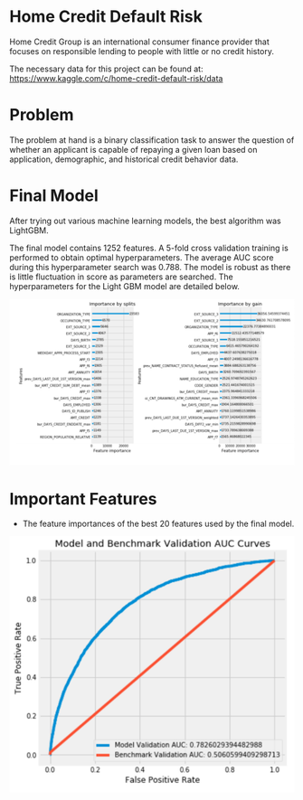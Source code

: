 # Home Credit Default Risk

Home Credit Group is an international consumer finance provider that focuses on
responsible lending to people with little or no credit history. 

The necessary data for this project can be found at:
https://www.kaggle.com/c/home-credit-default-risk/data

# Problem 

The problem at hand is a binary classification task to answer the question of whether an applicant is capable of repaying a given loan based
on application, demographic, and historical credit behavior data.

# Final Model

After trying out various machine learning models, the best algorithm was LightGBM.

The final model contains 1252 features. A 5-fold cross validation training is performed to
obtain optimal hyperparameters. The average AUC score during this hyperparameter search was
0.788. The model is robust as there is little fluctuation in score as parameters are searched. The
hyperparameters for the Light GBM model are detailed below.

![](imp.png)


# Important Features

- The feature importances of the best 20 features used
by the final model.

![](auc.png)

